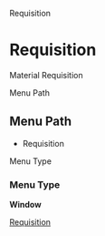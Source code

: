 
Requisition
# Requisition


Material Requisition

Menu Path
## Menu Path



- Requisition

Menu Type
### Menu Type

**Window**


[Requisition](../../functional-guide/window/window-requisition.md)